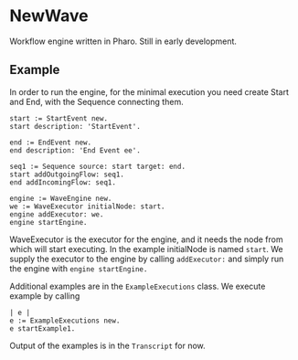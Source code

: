 # NewWave

Workflow engine written in Pharo. Still in early development. 

## Example

In order to run the engine, for the minimal execution you need create Start and End, with the Sequence connecting them.


```smalltalk
start := StartEvent new.
start description: 'StartEvent'.

end := EndEvent new.
end description: 'End Event ee'.

seq1 := Sequence source: start target: end.
start addOutgoingFlow: seq1.
end addIncomingFlow: seq1. 

engine := WaveEngine new.
we := WaveExecutor initialNode: start.
engine addExecutor: we.
engine startEngine.
```

WaveExecutor is the executor for the engine, and it needs the node from which will start executing. 
In the example initialNode is named `start`. We supply the executor to the engine by calling `addExecutor:` and simply 
run the engine with `engine startEngine.`

Additional examples are in the `ExampleExecutions` class. 
We execute example by calling

```smalltalk
| e |
e := ExampleExecutions new.
e startExample1.
```

Output of the examples is in the `Transcript` for now.
